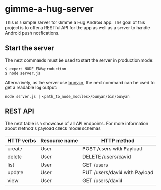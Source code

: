 # gimme-a-hug-server
This is a simple server for Gimme a Hug Android app. The goal of this project is to offer a RESTful API for the app as well as a server to handle Android push notifications.

## Start the server
The next commands must be used to start the server in production mode:
```
$ export NODE_ENV=production
$ node server.js
```

Alternatively, as the server use [bunyan](https://github.com/trentm/node-bunyan), the next command can be used to get a readable log output:
```
node server.js | <path_to_node_modules>/bunyan/bin/bunyan
```

## REST API
The next table is a showcase of all API endpoints. For more information about method's payload check model schemas.

| HTTP verbs    | Resource name | HTTP method                   |
| ------------- | ------------- | ----------------------------- |
| create        | User          | POST /users with Payload      |
| delete        | User          | DELETE /users/david           |
| list          | User          | GET /users                    |
| update        | User          | PUT /users/david with Payload |
| view          | User          | GET /users/david              |
